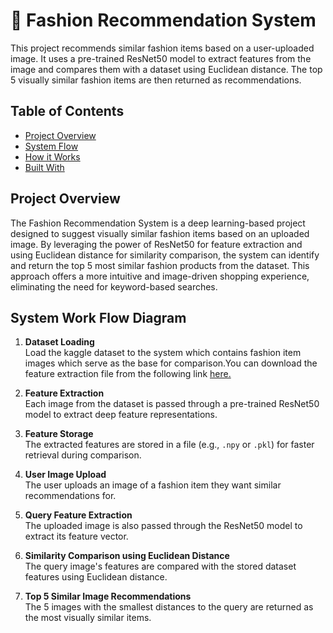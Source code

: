 # 👗 Fashion Recommendation System
This project recommends similar fashion items based on a user-uploaded image. It uses a pre-trained ResNet50 model to extract features from the image and compares them with a dataset using Euclidean distance. The top 5 visually similar fashion items are then returned as recommendations.
## Table of Contents

-  [Project Overview](#project-overview)  
-  [System Flow](#system-flow)  
-  [How it Works](#how-it-works)  
-  [Built With](#built-with)
  
##  Project Overview

The Fashion Recommendation System is a deep learning-based project designed to suggest visually similar fashion items based on an uploaded image. By leveraging the power of ResNet50 for feature extraction and using Euclidean distance for similarity comparison, the system can identify and return the top 5 most similar fashion products from the dataset. This approach offers a more intuitive and image-driven shopping experience, eliminating the need for keyword-based searches.

## System Work Flow Diagram

1. **Dataset Loading**  
   Load the kaggle dataset to the system which contains fashion item images which serve as the base for comparison.You can download the feature extraction file from the following link [here.](https://www.kaggle.com/datasets/paramaggarwal/fashion-product-images-small)

2. **Feature Extraction**  
   Each image from the dataset is passed through a pre-trained ResNet50 model to extract deep feature representations.

3. **Feature Storage**  
   The extracted features are stored in a file (e.g., `.npy` or `.pkl`) for faster retrieval during comparison.

4. **User Image Upload**  
   The user uploads an image of a fashion item they want similar recommendations for.

5. **Query Feature Extraction**  
   The uploaded image is also passed through the ResNet50 model to extract its feature vector.

6. **Similarity Comparison using Euclidean Distance**  
   The query image's features are compared with the stored dataset features using Euclidean distance.

7. **Top 5 Similar Image Recommendations**  
   The 5 images with the smallest distances to the query are returned as the most visually similar items.


